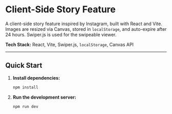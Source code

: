 # Client-Side Story Feature

A client-side story feature inspired by Instagram, built with React and Vite. Images are resized via Canvas, stored in `localStorage`, and auto-expire after 24 hours. Swiper.js is used for the swipeable viewer.

**Tech Stack:** React, Vite, Swiper.js, `localStorage`, Canvas API

---

## Quick Start

1.  **Install dependencies:**
    ```bash
    npm install
    ```

2.  **Run the development server:**
    ```bash
    npm run dev
    ```